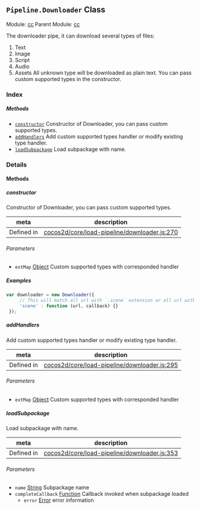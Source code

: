 ## `Pipeline.Downloader` Class



Module: [cc](../modules/cc.md)
Parent Module: [cc](../modules/cc.md)


The downloader pipe, it can download several types of files:
1. Text
2. Image
3. Script
4. Audio
5. Assets
All unknown type will be downloaded as plain text.
You can pass custom supported types in the constructor.


### Index



##### Methods

  - [`constructor`](#constructor) Constructor of Downloader, you can pass custom supported types.
  - [`addHandlers`](#addhandlers) Add custom supported types handler or modify existing type handler.
  - [`loadSubpackage`](#loadsubpackage) Load subpackage with name.



### Details




<!-- Method Block -->
#### Methods


##### constructor

Constructor of Downloader, you can pass custom supported types.

| meta | description |
|------|-------------|
| Defined in | [cocos2d/core/load-pipeline/downloader.js:270](https://github.com/cocos-creator/engine/blob/79542d65dc19c8718cb54c9afa022e8f91855f48/cocos2d/core/load-pipeline/downloader.js#L270) |

###### Parameters
- `extMap` <a href="https://developer.mozilla.org/en/JavaScript/Reference/Global_Objects/Object" class="crosslink external" target="_blank">Object</a> Custom supported types with corresponded handler

##### Examples

```js
var downloader = new Downloader({
     // This will match all url with `.scene` extension or all url with `scene` type
     'scene' : function (url, callback) {}
 });
```

##### addHandlers

Add custom supported types handler or modify existing type handler.

| meta | description |
|------|-------------|
| Defined in | [cocos2d/core/load-pipeline/downloader.js:295](https://github.com/cocos-creator/engine/blob/79542d65dc19c8718cb54c9afa022e8f91855f48/cocos2d/core/load-pipeline/downloader.js#L295) |

###### Parameters
- `extMap` <a href="https://developer.mozilla.org/en/JavaScript/Reference/Global_Objects/Object" class="crosslink external" target="_blank">Object</a> Custom supported types with corresponded handler


##### loadSubpackage

Load subpackage with name.

| meta | description |
|------|-------------|
| Defined in | [cocos2d/core/load-pipeline/downloader.js:353](https://github.com/cocos-creator/engine/blob/79542d65dc19c8718cb54c9afa022e8f91855f48/cocos2d/core/load-pipeline/downloader.js#L353) |

###### Parameters
- `name` <a href="https://developer.mozilla.org/en/JavaScript/Reference/Global_Objects/String" class="crosslink external" target="_blank">String</a> Subpackage name
- `completeCallback` <a href="https://developer.mozilla.org/en/JavaScript/Reference/Global_Objects/Function" class="crosslink external" target="_blank">Function</a> Callback invoked when subpackage loaded
	- `error` <a href="https://developer.mozilla.org/en/JavaScript/Reference/Global_Objects/Error" class="crosslink external" target="_blank">Error</a> error information



